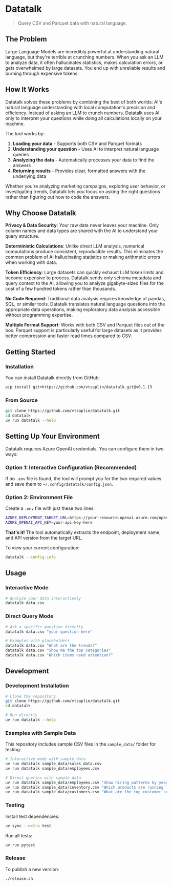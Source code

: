 # Datatalk

> Query CSV and Parquet data with natural language.

## The Problem

Large Language Models are incredibly powerful at understanding natural language, but they're terrible at crunching numbers. When you ask an LLM to analyze data, it often hallucinates statistics, makes calculation errors, or gets overwhelmed by large datasets. You end up with unreliable results and burning through expensive tokens.

## How It Works

Datatalk solves these problems by combining the best of both worlds: AI's natural language understanding with local computation's precision and efficiency. Instead of asking an LLM to crunch numbers, Datatalk uses AI only to interpret your questions while doing all calculations locally on your machine.

The tool works by:

1. **Loading your data** - Supports both CSV and Parquet formats
2. **Understanding your question** - Uses AI to interpret natural language queries
3. **Analyzing the data** - Automatically processes your data to find the answers
4. **Returning results** - Provides clear, formatted answers with the underlying data

Whether you're analyzing marketing campaigns, exploring user behavior, or investigating trends, Datatalk lets you focus on asking the right questions rather than figuring out how to code the answers.

## Why Choose Datatalk

**Privacy & Data Security**: Your raw data never leaves your machine. Only column names and data types are shared with the AI to understand your query structure.

**Deterministic Calculations**: Unlike direct LLM analysis, numerical computations produce consistent, reproducible results. This eliminates the common problem of AI hallucinating statistics or making arithmetic errors when working with data.

**Token Efficiency**: Large datasets can quickly exhaust LLM token limits and become expensive to process. Datatalk sends only schema metadata and query context to the AI, allowing you to analyze gigabyte-sized files for the cost of a few hundred tokens rather than thousands.

**No Code Required**: Traditional data analysis requires knowledge of pandas, SQL, or similar tools. Datatalk translates natural language questions into the appropriate data operations, making exploratory data analysis accessible without programming expertise.

**Multiple Format Support**: Works with both CSV and Parquet files out of the box. Parquet support is particularly useful for large datasets as it provides better compression and faster read times compared to CSV.

## Getting Started

### Installation

You can install Datatalk directly from GitHub:

```bash
pip install git+https://github.com/vtsaplin/datatalk.git@v0.1.13
```

### From Source

```bash
git clone https://github.com/vtsaplin/datatalk.git
cd datatalk
uv run datatalk --help
```

## Setting Up Your Environment

Datatalk requires Azure OpenAI credentials. You can configure them in two ways:

### Option 1: Interactive Configuration (Recommended)

If no `.env` file is found, the tool will prompt you for the two required values and save them to `~/.config/datatalk/config.json`.

### Option 2: Environment File

Create a `.env` file with just these two lines:

```bash
AZURE_DEPLOYMENT_TARGET_URL=https://your-resource.openai.azure.com/openai/deployments/gpt-4o/chat/completions?api-version=2024-12-01-preview
AZURE_OPENAI_API_KEY=your-api-key-here
```

**That's it!** The tool automatically extracts the endpoint, deployment name, and API version from the target URL.

To view your current configuration:

```bash
datatalk --config-info
```

## Usage

### Interactive Mode
```bash
# Analyze your data interactively
datatalk data.csv
```

### Direct Query Mode
```bash
# Ask a specific question directly
datatalk data.csv "your question here"

# Examples with placeholders
datatalk data.csv "What are the trends?"
datatalk data.csv "Show me the top categories"
datatalk data.csv "Which items need attention?"
```

## Development

### Development Installation

```bash
# Clone the repository
git clone https://github.com/vtsaplin/datatalk.git
cd datatalk

# Run directly
uv run datatalk --help
```

### Examples with Sample Data

This repository includes sample CSV files in the `sample_data/` folder for testing:

```bash
# Interactive mode with sample data
uv run datatalk sample_data/sales_data.csv
uv run datatalk sample_data/employees.csv

# Direct queries with sample data
uv run datatalk sample_data/employees.csv "Show hiring patterns by year"
uv run datatalk sample_data/inventory.csv "Which products are running low?"
uv run datatalk sample_data/customers.csv "What are the top customer segments?"
```

### Testing

Install test dependencies:

```bash
uv sync --extra test
```

Run all tests:

```bash
uv run pytest
```

### Release

To publish a new version:

```bash
./release.sh
```
